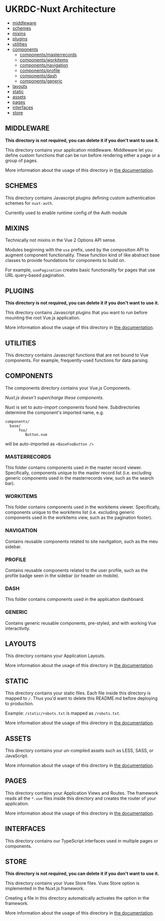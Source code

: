 # UKRDC-Nuxt Architecture

  - [middleware](#middleware)
  - [schemes](#schemes)
  - [mixins](#mixins)
  - [plugins](#plugins)
  - [utilities](#utilities)
  - [components](#components)
    - [components/masterrecords](#components-masterrecords)
    - [components/workitems](#components-workitems)
    - [components/navigation](#components-navigation)
    - [components/profile](#components-profile)
    - [components/dash](#components-dash)
    - [components/generic](#components-generic)
  - [layouts](#layouts)
  - [static](#static)
  - [assets](#assets)
  - [pages](#pages)
  - [interfaces](#interfaces)
  - [store](#store)

<a name="middleware"></a>

## MIDDLEWARE

**This directory is not required, you can delete it if you don't want to use it.**

This directory contains your application middleware.
Middleware let you define custom functions that can be run before rendering either a page or a group of pages.

More information about the usage of this directory in [the documentation](https://nuxtjs.org/guide/routing#middleware).

<a name="schemes"></a>

## SCHEMES

This directory contains Javascript plugins defining custom authentication schemes for `nuxt-auth`.

Currently used to enable runtime config of the Auth module

<a name="mixins"></a>

## MIXINS

Technically not mixins in the Vue 2 Options API sense. 

Modules beginning with the `use` prefix, used by the composition API to augment component functionality. These function kind of like abstract base classes to provide foundations for components to build on.

For example, `usePagination` creates basic functionality for pages that use URL query-based pagination.

<a name="plugins"></a>

## PLUGINS

**This directory is not required, you can delete it if you don't want to use it.**

This directory contains Javascript plugins that you want to run before mounting the root Vue.js application.

More information about the usage of this directory in [the documentation](https://nuxtjs.org/guide/plugins).

<a name="utilities"></a>

## UTILITIES

This directory contains Javascript functions that are not bound to Vue components. For example, frequently-used functions for data parsing.

<a name="components"></a>

## COMPONENTS

The components directory contains your Vue.js Components.

_Nuxt.js doesn't supercharge these components._

Nuxt is set to auto-import components found here. Subdirectories determine the component's imported name, e.g.

```none
components/
  base/
      foo/
         Button.vue
```

will be auto-imported as `<BaseFooButton />`

<a name="components-masterrecords"></a>

### MASTERRECORDS

This folder contains components used in the master record viewer. Specifically, components unique to the master record list (i.e. excluding generic components used in the masterrecords view, such as the search bar).

<a name="components-workitems"></a>

### WORKITEMS

This folder contains components used in the workitems viewer. Specifically, components unique to the workitems list (i.e. excluding generic components used in the workitems view, such as the pagination footer).

<a name="components-navigation"></a>

### NAVIGATION

Contains reusable components related to site navitgation, such as the meu sidebar.

<a name="components-profile"></a>

### PROFILE

Contains reusable components related to the user profile, such as the profile badge seen in the sidebar (or header on mobile).

<a name="components-dash"></a>

### DASH

This folder contains components used in the application dashboard.

<a name="components-generic"></a>

### GENERIC

Contains generic reusable components, pre-styled, and with working Vue interactivity.

<a name="layouts"></a>

## LAYOUTS

This directory contains your Application Layouts.

More information about the usage of this directory in [the documentation](https://nuxtjs.org/guide/views#layouts).

<a name="static"></a>

## STATIC

This directory contains your static files.
Each file inside this directory is mapped to `/`.
Thus you'd want to delete this README.md before deploying to production.

Example: `/static/robots.txt` is mapped as `/robots.txt`.

More information about the usage of this directory in [the documentation](https://nuxtjs.org/guide/assets#static).

<a name="assets"></a>

## ASSETS

This directory contains your un-compiled assets such as LESS, SASS, or JavaScript.

More information about the usage of this directory in [the documentation](https://nuxtjs.org/guide/assets#webpacked).

<a name="pages"></a>

## PAGES

This directory contains your Application Views and Routes.
The framework reads all the `*.vue` files inside this directory and creates the router of your application.

More information about the usage of this directory in [the documentation](https://nuxtjs.org/guide/routing).

<a name="interfaces"></a>

## INTERFACES

This directory contains our TypeScript interfaces used in multiple pages or components.

<a name="store"></a>

## STORE

**This directory is not required, you can delete it if you don't want to use it.**

This directory contains your Vuex Store files.
Vuex Store option is implemented in the Nuxt.js framework.

Creating a file in this directory automatically activates the option in the framework.

More information about the usage of this directory in [the documentation](https://nuxtjs.org/guide/vuex-store).
